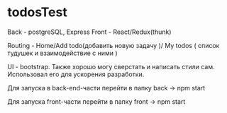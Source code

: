 # todosTest


Back - postgreSQL, Express
Front - React/Redux(thunk)


Routing - Home/Add todo(добавить новую задачу )/ My todos ( список тудушек и взаимодействие с ними )

UI - bootstrap. Также хорошо могу сверстать и написать стили сам. Использовал его для ускорения разработки.

Для запуска в back-end-части перейти в папку back -> npm start

Для запуска front-части перейти в папку front -> npm start

